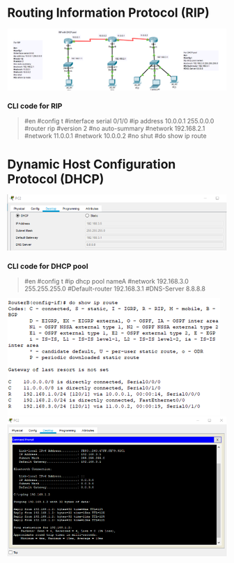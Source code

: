 # Routing Information Protocol (RIP)
![](img/1.png)

### CLI code for RIP
> #en
#config t
#interface serial 0/1/0
#ip address 10.0.0.1 255.0.0.0
#router rip
#version 2
#no auto-summary
#network 192.168.2.1
#network 11.0.0.1
#network 10.0.0.2
#no shut
#do show ip route


# Dynamic Host Configuration Protocol (DHCP)
![](img/3.png)

### CLI code for DHCP pool
> #en
#config t
#ip dhcp pool nameA
#network 192.168.3.0 255.255.255.0
#Default-router 192.168.3.1
#DNS-Server 8.8.8.8


![](img/2.png)
![](img/4.png)